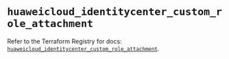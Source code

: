 # `huaweicloud_identitycenter_custom_role_attachment`

Refer to the Terraform Registry for docs: [`huaweicloud_identitycenter_custom_role_attachment`](https://registry.terraform.io/providers/huaweicloud/huaweicloud/1.71.1/docs/resources/identitycenter_custom_role_attachment).
